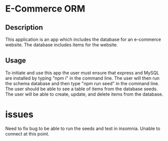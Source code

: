 
# E-Commerce ORM

## Description

This application is an app which includes the database for an e-commerce website. The database includes items for the website.


## Usage

To initiate and use this app the user must ensure that express and MySQL are installed by typing "npm i" in the command line. The user will then run the schema database and then type "npm run seed" in the command line. The user should be able to see a table of items from the database seeds. The user will be able to create, update, and delete items from the database.


# issues

Need to fix bug to be able to run the seeds and test in insomnia. Unable to connect at this point.